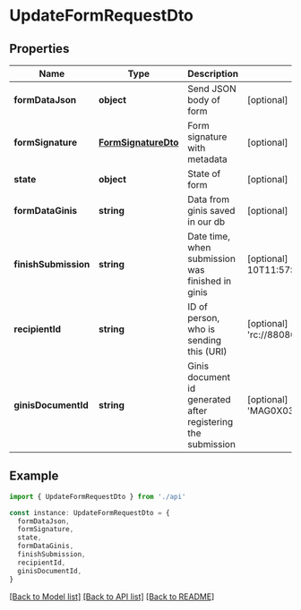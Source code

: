 # UpdateFormRequestDto

## Properties

| Name                 | Type                                        | Description                                                  | Notes                                                    |
| -------------------- | ------------------------------------------- | ------------------------------------------------------------ | -------------------------------------------------------- |
| **formDataJson**     | **object**                                  | Send JSON body of form                                       | [optional] [default to undefined]                        |
| **formSignature**    | [**FormSignatureDto**](FormSignatureDto.md) | Form signature with metadata                                 | [optional] [default to undefined]                        |
| **state**            | **object**                                  | State of form                                                | [optional] [default to undefined]                        |
| **formDataGinis**    | **string**                                  | Data from ginis saved in our db                              | [optional] [default to '<XML ...>']                      |
| **finishSubmission** | **string**                                  | Date time, when submission was finished in ginis             | [optional] [default to 2025-06-10T11:57:25.331Z]         |
| **recipientId**      | **string**                                  | ID of person, who is sending this (URI)                      | [optional] [default to 'rc://8808070000/jozko_mrkvicka'] |
| **ginisDocumentId**  | **string**                                  | Ginis document id generated after registering the submission | [optional] [default to 'MAG0X03RZC97']                   |

## Example

```typescript
import { UpdateFormRequestDto } from './api'

const instance: UpdateFormRequestDto = {
  formDataJson,
  formSignature,
  state,
  formDataGinis,
  finishSubmission,
  recipientId,
  ginisDocumentId,
}
```

[[Back to Model list]](../README.md#documentation-for-models) [[Back to API list]](../README.md#documentation-for-api-endpoints) [[Back to README]](../README.md)
